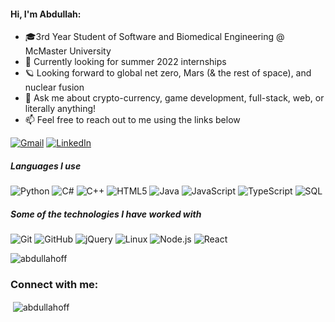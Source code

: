 
<!--
**abdullahoff/abdullahoff** is a ✨ _special_ ✨ repository because its `README.md` (this file) appears on your GitHub profile.
-->

#### Hi, I'm Abdullah:

- 🎓3rd Year Student of Software and Biomedical Engineering @ McMaster University
- :test_tube: Currently looking for summer 2022 internships
- 🪐 Looking forward to global net zero, Mars (& the rest of space), and nuclear fusion
- :speech_balloon: Ask me about crypto-currency, game development, full-stack, web, or literally anything!
- :mailbox: Feel free to reach out to me using the links below

[![Gmail](https://img.shields.io/badge/-GMAIL-D14836?style=for-the-badge&logo=gmail&logoColor=white)](mailto:abdula39@mcmaster.ca)
[![LinkedIn](https://img.shields.io/badge/-LINKEDIN-0077B5?style=for-the-badge&logo=linkedin&logoColor=white)](www.linkedin.com/in/abdula39)


##### Languages I use

![Python](https://img.shields.io/badge/-Python-000000?style=flat&logo=python)
![C#](https://img.shields.io/badge/-C-000000?style=flat&logo=c)
![C++](https://img.shields.io/badge/-C++-000000?style=flat&logo=c%2B%2B)
![HTML5](https://img.shields.io/badge/-HTML5-000000?style=flat&logo=html5)
![Java](https://img.shields.io/badge/-Java-000000?style=flat&logo=java)
![JavaScript](https://img.shields.io/badge/-JavaScript-000000?style=flat&logo=javascript)
![TypeScript](https://img.shields.io/badge/-TypeScript-000000?style=flat&logo=typescript)
![SQL](https://img.shields.io/badge/-SQL-000000?style=flat&logo=postgresql)

##### Some of the technologies I have worked with

![Git](https://img.shields.io/badge/-Git-222222?style=flat&logo=git&logoColor=F05032)
![GitHub](https://img.shields.io/badge/-GitHub-222222?style=flat&logo=github&logoColor=181717)
![jQuery](https://img.shields.io/badge/-jQuery-222222?style=flat&logo=jQuery&logoColor=0769AD)
![Linux](https://img.shields.io/badge/-Linux-222222?style=flat&logo=linux&logoColor=FCC624)
![Node.js](https://img.shields.io/badge/-Node.js-222222?style=flat&logo=node.js&logoColor=339933)
![React](https://img.shields.io/badge/-React-222222?style=flat&logo=React&logoColor=61DAFB)



<p align="left"> <img src="https://komarev.com/ghpvc/?username=abdullahoff&label=Profile%20views&color=0e75b6&style=flat" alt="abdullahoff" /> </p>
<h3 align="left">Connect with me:</h3>
<p align="left">



<p>&nbsp;<img align="center" src="https://github-readme-stats.vercel.app/api/?username=abdullahoff&count_private=true&theme=tokyonight&showicons=true" alt="abdullahoff" /></p>


